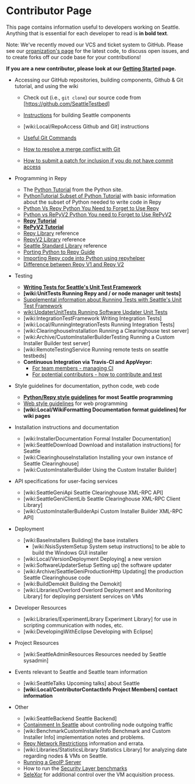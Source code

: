 # Contributor Page

This page contains information useful to developers working on Seattle.   Anything that is essential for each developer to read is **in bold text**.

Note: We've recently moved our VCS and ticket system to GitHub. Please see our [organization's page](https://github.com/SeattleTestbed) for the latest code, to discuss open issues, and to create forks off our code base for your contributions!

**If you are a new contributor, please look at our [Getting Started](README.md) page.**
 * Accessing our GitHub repositories, building components, Github & Git tutorial, and using the wiki
   * Check out (i.e., ```git clone```) our source code from [https://github.com/SeattleTestbed]
   * [Instructions](BuildInstructions.md) for building Seattle components

   * [wiki:Local/RepoAccess Github and Git] instructions
   * [Useful Git Commands](http://zackperdue.com/tutorials/super-useful-need-to-know-git-commands)
   * [How to resolve a merge conflict with Git](https://help.github.com/articles/resolving-a-merge-conflict-from-the-command-line)
   * [How to submit a patch for inclusion if you do not have commit access](SubmittingAPatch.md)

 * Programming in Repy
   * The [Python Tutorial](http://docs.python.org/tutorial/) from the Python site.
   * [PythonTutorial Subset of Python Tutorial](../Programming/PythonTutorial.md) with basic information about the subset of Python needed to write code in Repy
   * [Python Vs Repy Python You Need to Forget to Use Repy](../Programming/PythonVsRepy.md)
   * [Python vs RePyV2 Python You need to Forget to Use RePyV2](../Programming/PythonVsRepyV2.md)
   * **[Repy Tutorial](../Programming/RepyTutorial.md)**
   * **[RePyV2 Tutorial](../Programming/RepyV2Tutorial.md)**
   * [Repy Library](../Programming/RepyApi.md) reference
   * [RepyV2 Library](../Programming/RepyV2Api.md) reference
   * [Seattle Standard Library](../Programming/SeattleLib_v1/SeattleLib.md) reference
   * [Porting Python to Repy Guide](../Programming/PortingPythonToRepy.md)
   * [Importing Repy code into Python using repyhelper](../Programming/RepyHelper.md)
   * [Difference between Repy V1 and Repy V2](../Programming/RepyV1vsRepyV2.md)

 * Testing
   * **[Writing Tests for Seattle's Unit Test Framework](UnitTestFramework.md)**
   * **[wiki:UnitTests Running Repy and / or node manager unit tests]**
   * [Supplemental information about Running Tests with Seattle's Unit Test Framework](UnitTestFrameworkRunning.md)
   * [wiki:UpdaterUnitTests Running Software Updater Unit Tests](../Outdated/UpdaterUnitTests.md)
   * [wiki:IntegrationTestFramework Writing Integration Tests] 
   * [wiki:Local/RunningIntegrationTests Running Integration Tests]
   * [wiki:ClearinghouseInstallation Running a Clearinghouse test server]
   * [wiki:Archive/CustomInstallerBuilderTesting Running a Custom Installer Builder test server]
   * [wiki:RemoteTestingService Running remote tests on seattle testbeds]
   * **Continuous Integration via Travis-CI and AppVeyor:**
      * [For team members - managing CI](https://github.com/SeattleTestbed/seattlelib_v2/wiki/Continuous-Integration-for-the-Team)
      * [For potential contributors - how to contribute and test](https://github.com/SeattleTestbed/seattlelib_v2/wiki/How-to-Contribute)

 * Style guidelines for documentation, python code, web code
   * **[Python/Repy style guidelines](https://github.com/secure-systems-lab/code-style-guidelines) for most Seattle programming**
   * [Web style guidelines](WebCodingStyle.md) for web programming
   * **[wiki:Local/WikiFormatting Documentation format guidelines] for wiki pages**

 * Installation instructions and documentation
   * [wiki:InstallerDocumentation Formal Installer Documentation]
   * [wiki:SeattleDownload Download and installation instructions] for Seattle
   * [wiki:ClearinghouseInstallation Installing your own instance of Seattle Clearinghouse]
   * [wiki:CustomInstallerBuilder Using the Custom Installer Builder]

 * API specifications for user-facing services
   * [wiki:SeattleGeniApi Seattle Clearinghouse XML-RPC API]
   * [wiki:SeattleGeniClientLib Seattle Clearinghouse XML-RPC Client Library]
   * [wiki:CustomInstallerBuilderApi Custom Installer Builder XML-RPC API]

 * Deployment
   * [wiki:BaseInstallers Building] the base installers
     * [wiki:NsisSystemSetup System setup instructions] to be able to build the Windows GUI installer
   * [wiki:Local/VersionDeployment Deploying] a new version
   * [wiki:SoftwareUpdaterSetup Setting up] the software updater
   * [wiki:Archive/SeattleGeniProductionHttp Updating] the production Seattle Clearinghouse code
   * [wiki:BuildDemokit Building the Demokit]
   * [wiki:Libraries/Overlord Overlord Deployment and Monitoring Library] for deploying persistent services on VMs

 * Developer Resources
   * [wiki:Libraries/ExperimentLibrary Experiment Library] for use in scripting communication with nodes, etc.
   * [wiki:DevelopingWithEclipse Developing with Eclipse]

 * Project Resources
   * [wiki:SeattleAdminResources Resources needed by Seattle sysadmin]

 * Events relevant to Seattle and Seattle team information
   * [wiki:SeattleTalks Upcoming talks] about Seattle
   * **[wiki:Local/ContributorContactInfo Project Members] contact information**
 
 * Other
   * [wiki:SeattleBackend  Seattle Backend]
   * [Containment In Seattle](../Outdated/ContainmentInSeattle.md) about controlling node outgoing traffic
   * [wiki:BenchmarkCustomInstallerInfo Benchmark and Custom Installer Info] implementation notes and problems.
   * [Repy Network Restrictions](../Programming/RepyNetworkRestrictions.md) information and errata.
   * [wiki:Libraries/StatisticsLibrary Statistics Library] for analyzing date regarding nodes & VMs on Seattle.
   * [Running a GeoIP Server](../Applications/GeoIpServer.md)
   * How to run the [Security Layer benchmarks](../OutdatedRunningSecLayerBenchmarks.md)
   * [SeleXor](http://selexor.poly.edu/) for additional control over the VM acquisition process.
